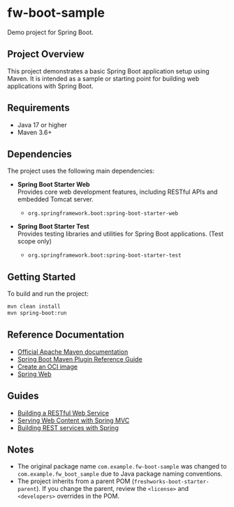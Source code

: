 # fw-boot-sample

Demo project for Spring Boot.

## Project Overview
This project demonstrates a basic Spring Boot application setup using Maven. It is intended as a sample or starting point for building web applications with Spring Boot.

## Requirements
- Java 17 or higher
- Maven 3.6+

## Dependencies
The project uses the following main dependencies:

- **Spring Boot Starter Web**  
  Provides core web development features, including RESTful APIs and embedded Tomcat server.
  - `org.springframework.boot:spring-boot-starter-web`

- **Spring Boot Starter Test**  
  Provides testing libraries and utilities for Spring Boot applications. (Test scope only)
  - `org.springframework.boot:spring-boot-starter-test`

## Getting Started
To build and run the project:

```sh
mvn clean install
mvn spring-boot:run
```

## Reference Documentation
- [Official Apache Maven documentation](https://maven.apache.org/guides/index.html)
- [Spring Boot Maven Plugin Reference Guide](https://docs.spring.io/spring-boot/3.5.0/maven-plugin)
- [Create an OCI image](https://docs.spring.io/spring-boot/3.5.0/maven-plugin/build-image.html)
- [Spring Web](https://docs.spring.io/spring-boot/3.5.0/reference/web/servlet.html)

## Guides
- [Building a RESTful Web Service](https://spring.io/guides/gs/rest-service/)
- [Serving Web Content with Spring MVC](https://spring.io/guides/gs/serving-web-content/)
- [Building REST services with Spring](https://spring.io/guides/tutorials/rest/)

## Notes
- The original package name `com.example.fw-boot-sample` was changed to `com.example.fw_boot_sample` due to Java package naming conventions.
- The project inherits from a parent POM (`freshworks-boot-starter-parent`). If you change the parent, review the `<license>` and `<developers>` overrides in the POM.